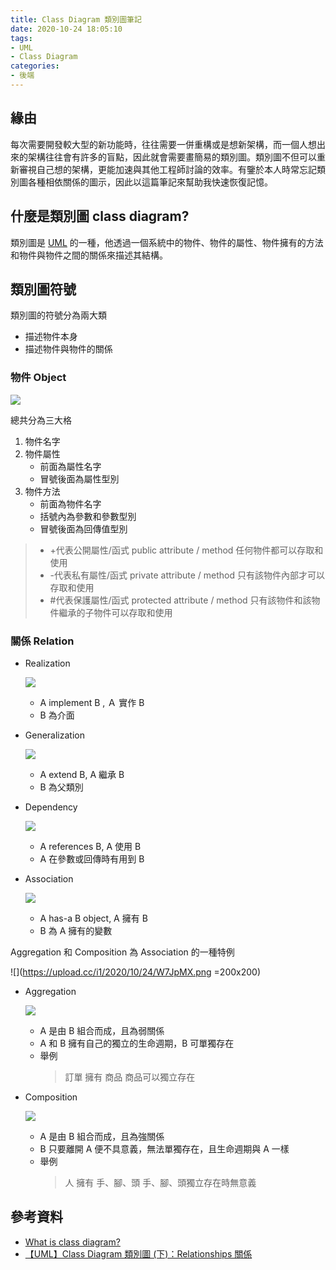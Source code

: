 ```yaml
---
title: Class Diagram 類別圖筆記
date: 2020-10-24 18:05:10
tags:
- UML
- Class Diagram
categories:
- 後端
---
```

## 緣由

每次需要開發較大型的新功能時，往往需要一併重構或是想新架構，而一個人想出來的架構往往會有許多的盲點，因此就會需要畫簡易的類別圖。類別圖不但可以重新審視自己想的架構，更能加速與其他工程師討論的效率。有鑒於本人時常忘記類別圖各種相依關係的圖示，因此以這篇筆記來幫助我快速恢復記憶。

## 什麼是類別圖 class diagram?

類別圖是 [UML](https://zh.wikipedia.org/wiki/%E7%BB%9F%E4%B8%80%E5%BB%BA%E6%A8%A1%E8%AF%AD%E8%A8%80) 的一種，他透過一個系統中的物件、物件的屬性、物件擁有的方法和物件與物件之間的關係來描述其結構。

## 類別圖符號

類別圖的符號分為兩大類

- 描述物件本身
- 描述物件與物件的關係

### 物件 Object

![](https://upload.cc/i1/2020/10/24/X8s7ax.png)

總共分為三大格

1. 物件名字
2. 物件屬性
    - 前面為屬性名字
    - 冒號後面為屬性型別
3. 物件方法
    - 前面為物件名字
    - 括號內為參數和參數型別
    - 冒號後面為回傳值型別

>
>- +代表公開屬性/函式 public attribute / method
>   任何物件都可以存取和使用
> - -代表私有屬性/函式 private attribute / method
>   只有該物件內部才可以存取和使用
> - #代表保護屬性/函式 protected attribute / method
>   只有該物件和該物件繼承的子物件可以存取和使用

### 關係 Relation

- Realization

    ![](https://upload.cc/i1/2020/10/24/4ObGNm.png)

    - A implement B , Ａ 實作 B
    - B 為介面
- Generalization

    ![](https://upload.cc/i1/2020/10/24/v9roc6.png)

    - A extend B, A 繼承 B
    - B 為父類別
- Dependency

    ![](https://upload.cc/i1/2020/10/24/YKRArv.png)

    - A references B, A 使用 B
    - A 在參數或回傳時有用到 B
- Association

    ![](https://upload.cc/i1/2020/10/24/UYHCuv.png)

    - A has-a B object, A 擁有 B
    - B 為 A 擁有的變數

Aggregation 和 Composition 為 Association 的一種特例

![](https://upload.cc/i1/2020/10/24/W7JpMX.png =200x200)

- Aggregation

    ![](https://upload.cc/i1/2020/10/24/pLaJZU.png)

    - A 是由 B 組合而成，且為弱關係
    - A 和 B 擁有自己的獨立的生命週期，B 可單獨存在
    - 舉例
        >訂單 擁有 商品
        >商品可以獨立存在

- Composition

    ![](https://upload.cc/i1/2020/10/24/fmYrAl.png)

    - A 是由 B 組合而成，且為強關係
    - B 只要離開 A 便不具意義，無法單獨存在，且生命週期與 A 一樣
    - 舉例
      >人 擁有 手、腳、頭
      >手、腳、頭獨立存在時無意義

## 參考資料

- [What is class diagram?](https://www.visual-paradigm.com/guide/uml-unified-modeling-language/what-is-class-diagram/)
- [【UML】Class Diagram 類別圖 (下)：Relationships 關係](https://spicyboyd.blogspot.com/2018/07/umlclass-diagram-relationships.html)